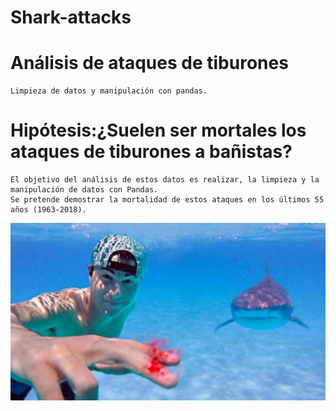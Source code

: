 # Shark-attacks

  # Análisis de ataques de tiburones
  
    Limpieza de datos y manipulación con pandas.
    
  # Hipótesis:¿Suelen ser mortales los ataques de tiburones a bañistas?
  
    El objetivo del análisis de estos datos es realizar, la limpieza y la manipulación de datos con Pandas. 
    Se pretende demostrar la mortalidad de estos ataques en los últimos 55 años (1963-2018).
    
  ![alt text](https://github.com/Antoniosm88/shark-attacks/blob/master/Tiburon2.jpg)


